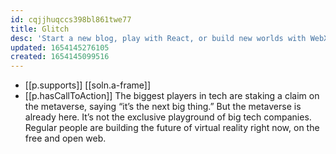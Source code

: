```yaml
---
id: cqjjhuqccs398bl861twe77
title: Glitch
desc: 'Start a new blog, play with React, or build new worlds with WebXR'
updated: 1654145276105
created: 1654145099516
---
```



- [[p.supports]] [[soln.a-frame]]
- [[p.hasCallToAction]] The biggest players in tech are staking a claim on the metaverse, saying “it’s the next big thing.” But the metaverse is already here. It’s not the exclusive playground of big tech companies. Regular people are building the future of virtual reality right now, on the free and open web.


